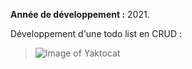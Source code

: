 **Année de développement :** 2021.</br>

Développement d'une todo list en CRUD :
> ![Image of Yaktocat](https://user-images.githubusercontent.com/77897283/126187551-d23cef7f-417b-4c30-9d90-e3bcec51ae24.png)

